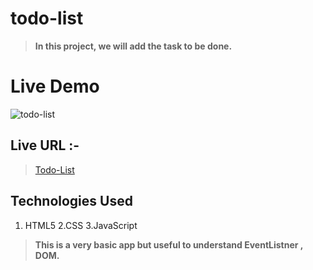 # todo-list
> **In this project, we will add the task to be done.**

# Live Demo

![todo-list](https://user-images.githubusercontent.com/84847269/129440021-c76e5684-d80d-47f2-a1d2-47a1e946b79e.gif)


## Live URL :-
> [Todo-List](https://food-app-demo.vercel.app/)


## Technologies Used
1. HTML5  2.CSS  3.JavaScript


>**This is a very basic app but useful to understand EventListner , DOM.**

